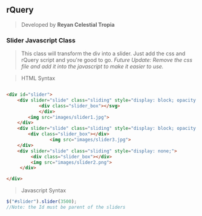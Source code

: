 ## rQuery

>Developed by **Reyan Celestial Tropia**



### Slider Javascript Class
> This class will transform the div into a slider. Just add the css and rQuery script and you're good to go.
> *Future Update: Remove the css file and add it into the javascript to make it easier to use.*


>HTML Syntax
```html

<div id="slider">
	<div slider="slide" class="sliding" style="display: block; opacity: 0.194256;"> 
			<div class="slider_box"></svg>
			</div>
		<img src="images/slider1.jpg">
	</div>
	<div slider="slide" class="sliding" style="display: block; opacity: 0.808224;"> 
		<div class="slider_box"></div>
				<img src="images/slider3.jpg">
	</div>
	<div slider="slide" class="sliding" style="display: none;">
		 <div class="slider_box"></div>
		 <img src="images/slider2.png">
	 </div>

</div>
```
>Javascript Syntax
```javascript
$("#slider").slider(3500);
//Note: the Id must be parent of the sliders

```




